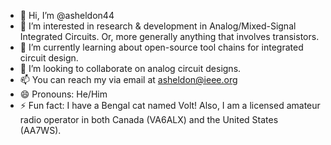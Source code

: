 - 👋 Hi, I’m @asheldon44
- 👀 I’m interested in research & development in Analog/Mixed-Signal Integrated Circuits. Or, more generally anything that involves transistors.
- 🌱 I’m currently learning about open-source tool chains for integrated circuit design.
- 💞️ I’m looking to collaborate on analog circuit designs.
- 📫 You can reach my via email at asheldon@ieee.org
- 😄 Pronouns: He/Him
- ⚡ Fun fact: I have a Bengal cat named Volt! Also, I am a licensed amateur radio operator in both Canada (VA6ALX) and the United States (AA7WS).

<!---
asheldon44/asheldon44 is a ✨ special ✨ repository because its `README.md` (this file) appears on your GitHub profile.
You can click the Preview link to take a look at your changes.
--->
